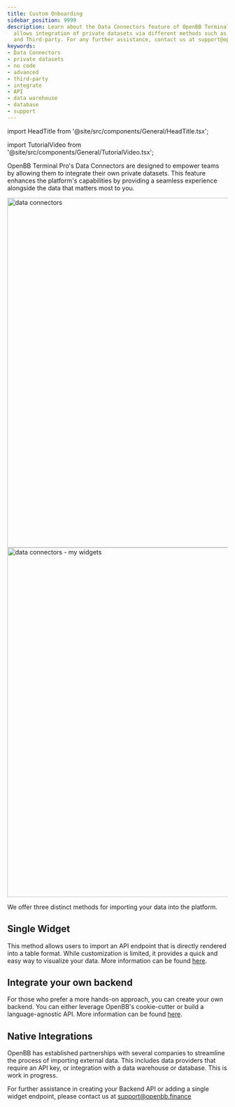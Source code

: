 ```yaml
---
title: Custom Onboarding
sidebar_position: 9999
description: Learn about the Data Connectors feature of OpenBB Terminal Pro which
  allows integration of private datasets via different methods such as No code, Advanced
  and Third-party. For any further assistance, contact us at support@openbb.finance.
keywords:
- Data Connectors
- private datasets
- no code
- advanced
- third-party
- integrate
- API
- data warehouse
- database
- support
---
```


import HeadTitle from '@site/src/components/General/HeadTitle.tsx';

<HeadTitle title="Data Connectors | OpenBB Terminal Pro Docs" />

import TutorialVideo from '@site/src/components/General/TutorialVideo.tsx';

<TutorialVideo
  youtubeLink="https://www.youtube.com/embed/os5U2elFj10?si=tp4E_jyD13FTDN3B"
  videoLegend="Short introduction to Data Connectors"
/>

OpenBB Terminal Pro's Data Connectors are designed to empower teams by allowing them to integrate their own private datasets. This feature enhances the platform's capabilities by providing a seamless experience alongside the data that matters most to you.

<img className="pro-border-gradient" width="800" alt="data connectors" src="https://github.com/OpenBB-finance/OpenBBTerminal/assets/25267873/5df818ce-e4a1-4241-b8d5-be60ec25c7d4" />

<img className="pro-border-gradient" width="800" alt="data connectors - my widgets" src="https://github.com/OpenBB-finance/OpenBBTerminal/assets/25267873/e3d74bb6-ce1e-4cdf-8f5e-d9053403ce9a" />


We offer three distinct methods for importing your data into the platform.

## Single Widget

This method allows users to import an API endpoint that is directly rendered into a table format. While customization is limited, it provides a quick and easy way to visualize your data. More information can be found [here](/pro/data-connectors/single-widget).

## Integrate your own backend

For those who prefer a more hands-on approach, you can create your own backend. You can either leverage OpenBB's cookie-cutter or build a language-agnostic API. More information can be found [here](/pro/data-connectors/integrate-your-own-backend).

## Native Integrations

OpenBB has established partnerships with several companies to streamline the process of importing external data. This includes data providers that require an API key, or integration with a data warehouse or database. This is work in progress.

For further assistance in creating your Backend API or adding a single widget endpoint, please contact us at support@openbb.finance

